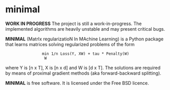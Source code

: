# minimal
**WORK IN PROGRESS**
The project is still a work-in-progress. The implemented algorithms are heavily unstable and may present critical bugs.

**MINIMAL** (MatrIx regularizatioN In MAchine Learning) is a Python package that learns matrices solving regularized problems of the form

                    min 1/n Loss(Y, XW) + tau * Penalty(W)
                     W

where Y is [n x T], X is [n x d] and W is [d x T]. The solutions are required by means of proximal gradient methods (aka forward-backward splitting).

**MINIMAL** is free software. It is licensed under the Free BSD licence.
